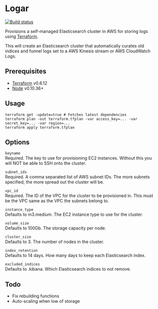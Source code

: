 # Logar
[![Build status](https://badge.buildkite.com/d186bcfefd00e2e62cb261876c6ad7af364cc127df2d0b1eff.svg)](https://buildkite.com/everyday-hero/logar)

Provisions a self-managed Elasticsearch cluster in AWS for storing logs using [Terraform](https://www.terraform.io).

This will create an Elasticsearch cluster that automatically curates old indices and funnel logs set to a AWS Kinesis stream or AWS CloudWatch Logs.

## Prerequisites

* [Terraform](https://www.terraform.io) v0.6.12
* [Node](https://www.nodejs.org) v0.10.36+

## Usage

```
terraform get -update=true # Fetches latest dependencies
terraform plan -out terraform.tfplan -var access_key=... -var secret_key=... -var region=...
terraform apply terraform.tfplan
```

## Options

`keyname`  
Required. The key to use for provisioning EC2 instances. Without this you will NOT be able to SSH onto the cluster.

`subnet_ids`  
Required. A comma separated list of AWS subnet IDs. The more subnets specified, the more spread out the cluster will be.

`vpc_id`  
Required. The ID of the VPC for the cluster to be provisioned in. This must be the VPC same as the VPC the subnets belong to.

`instance_type`  
Defaults to m3.medium. The EC2 instance type to use for the cluster.

`volume_size`  
Defaults to 100Gb. The storage capacity per node.

`cluster_size`  
Defaults to 3. The number of nodes in the cluster.

`index_retention`  
Defaults to 14 days. How many days to keep each Elasticsearch index.

`excluded_indices`  
Defaults to .kibana. Which Elasticsearch indices to not remove.

## Todo

* Fix rebuilding functions
* Auto-scaling when low of storage
